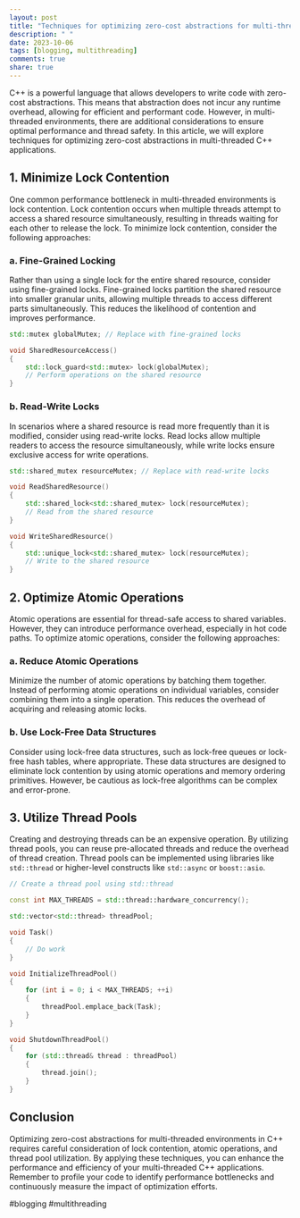 ```yaml
---
layout: post
title: "Techniques for optimizing zero-cost abstractions for multi-threaded environments in C++"
description: " "
date: 2023-10-06
tags: [blogging, multithreading]
comments: true
share: true
---
```


C++ is a powerful language that allows developers to write code with zero-cost abstractions. This means that abstraction does not incur any runtime overhead, allowing for efficient and performant code. However, in multi-threaded environments, there are additional considerations to ensure optimal performance and thread safety. In this article, we will explore techniques for optimizing zero-cost abstractions in multi-threaded C++ applications.

## 1. Minimize Lock Contention
One common performance bottleneck in multi-threaded environments is lock contention. Lock contention occurs when multiple threads attempt to access a shared resource simultaneously, resulting in threads waiting for each other to release the lock. To minimize lock contention, consider the following approaches:

### a. Fine-Grained Locking
Rather than using a single lock for the entire shared resource, consider using fine-grained locks. Fine-grained locks partition the shared resource into smaller granular units, allowing multiple threads to access different parts simultaneously. This reduces the likelihood of contention and improves performance.

```cpp
std::mutex globalMutex; // Replace with fine-grained locks

void SharedResourceAccess()
{
    std::lock_guard<std::mutex> lock(globalMutex);
    // Perform operations on the shared resource
}
```

### b. Read-Write Locks
In scenarios where a shared resource is read more frequently than it is modified, consider using read-write locks. Read locks allow multiple readers to access the resource simultaneously, while write locks ensure exclusive access for write operations.

```cpp
std::shared_mutex resourceMutex; // Replace with read-write locks

void ReadSharedResource()
{
    std::shared_lock<std::shared_mutex> lock(resourceMutex);
    // Read from the shared resource
}

void WriteSharedResource()
{
    std::unique_lock<std::shared_mutex> lock(resourceMutex);
    // Write to the shared resource
}
```

## 2. Optimize Atomic Operations
Atomic operations are essential for thread-safe access to shared variables. However, they can introduce performance overhead, especially in hot code paths. To optimize atomic operations, consider the following approaches:

### a. Reduce Atomic Operations
Minimize the number of atomic operations by batching them together. Instead of performing atomic operations on individual variables, consider combining them into a single operation. This reduces the overhead of acquiring and releasing atomic locks.

### b. Use Lock-Free Data Structures
Consider using lock-free data structures, such as lock-free queues or lock-free hash tables, where appropriate. These data structures are designed to eliminate lock contention by using atomic operations and memory ordering primitives. However, be cautious as lock-free algorithms can be complex and error-prone.

## 3. Utilize Thread Pools
Creating and destroying threads can be an expensive operation. By utilizing thread pools, you can reuse pre-allocated threads and reduce the overhead of thread creation. Thread pools can be implemented using libraries like `std::thread` or higher-level constructs like `std::async` or `boost::asio`.

```cpp
// Create a thread pool using std::thread

const int MAX_THREADS = std::thread::hardware_concurrency();

std::vector<std::thread> threadPool;

void Task()
{
    // Do work
}

void InitializeThreadPool()
{
    for (int i = 0; i < MAX_THREADS; ++i)
    {
        threadPool.emplace_back(Task);
    }
}

void ShutdownThreadPool()
{
    for (std::thread& thread : threadPool)
    {
        thread.join();
    }
}
```

## Conclusion
Optimizing zero-cost abstractions for multi-threaded environments in C++ requires careful consideration of lock contention, atomic operations, and thread pool utilization. By applying these techniques, you can enhance the performance and efficiency of your multi-threaded C++ applications. Remember to profile your code to identify performance bottlenecks and continuously measure the impact of optimization efforts.

#blogging #multithreading